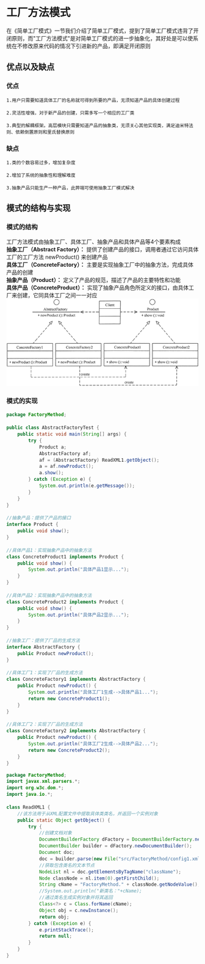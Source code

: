 # 工厂方法模式
在《简单工厂模式》一节我们介绍了简单工厂模式，提到了简单工厂模式违背了开闭原则，而"工厂方法模式"是对简单工厂模式的进一步抽象化，其好处是可以使系统在不修改原来代码的情况下引进新的产品，即满足开闭原则
## 优点以及缺点
### 优点
    1.用户只需要知道具体工厂的名称就可得到所要的产品，无须知道产品的具体创建过程
    
    2.灵活性增强，对于新产品的创建，只需多写一个相应的工厂类
    
    3.典型的解耦框架。高层模块只需要知道产品的抽象类，无须关心其他实现类，满足迪米特法则、依赖倒置原则和里氏替换原则
    
### 缺点
    1.类的个数容易过多，增加复杂度
    
    2.增加了系统的抽象性和理解难度
    
    3.抽象产品只能生产一种产品，此弊端可使用抽象工厂模式解决
  
## 模式的结构与实现
### 模式的结构
工厂方法模式由抽象工厂、具体工厂、抽象产品和具体产品等4个要素构成  
**抽象工厂（Abstract Factory）：** 提供了创建产品的接口，调用者通过它访问具体工厂的工厂方法 newProduct() 来创建产品  
**具体工厂（ConcreteFactory）：** 主要是实现抽象工厂中的抽象方法，完成具体产品的创建  
**抽象产品（Product）：** 定义了产品的规范，描述了产品的主要特性和功能  
**具体产品（ConcreteProduct）：** 实现了抽象产品角色所定义的接口，由具体工厂来创建，它同具体工厂之间一一对应  
![结构图](image/工厂方法模式/1.gif)  
### 模式的实现
```java
package FactoryMethod;

public class AbstractFactoryTest {
    public static void main(String[] args) {
        try {
            Product a;
            AbstractFactory af;
            af = (AbstractFactory) ReadXML1.getObject();
            a = af.newProduct();
            a.show();
        } catch (Exception e) {
            System.out.println(e.getMessage());
        }
    }
}

//抽象产品：提供了产品的接口
interface Product {
    public void show();
}

//具体产品1：实现抽象产品中的抽象方法
class ConcreteProduct1 implements Product {
    public void show() {
        System.out.println("具体产品1显示...");
    }
}

//具体产品2：实现抽象产品中的抽象方法
class ConcreteProduct2 implements Product {
    public void show() {
        System.out.println("具体产品2显示...");
    }
}

//抽象工厂：提供了厂品的生成方法
interface AbstractFactory {
    public Product newProduct();
}

//具体工厂1：实现了厂品的生成方法
class ConcreteFactory1 implements AbstractFactory {
    public Product newProduct() {
        System.out.println("具体工厂1生成-->具体产品1...");
        return new ConcreteProduct1();
    }
}

//具体工厂2：实现了厂品的生成方法
class ConcreteFactory2 implements AbstractFactory {
    public Product newProduct() {
        System.out.println("具体工厂2生成-->具体产品2...");
        return new ConcreteProduct2();
    }
}
```
```java
package FactoryMethod;
import javax.xml.parsers.*;
import org.w3c.dom.*;
import java.io.*;

class ReadXML1 {
    //该方法用于从XML配置文件中提取具体类类名，并返回一个实例对象
    public static Object getObject() {
        try {
            //创建文档对象
            DocumentBuilderFactory dFactory = DocumentBuilderFactory.newInstance();
            DocumentBuilder builder = dFactory.newDocumentBuilder();
            Document doc;
            doc = builder.parse(new File("src/FactoryMethod/config1.xml"));
            //获取包含类名的文本节点
            NodeList nl = doc.getElementsByTagName("className");
            Node classNode = nl.item(0).getFirstChild();
            String cName = "FactoryMethod." + classNode.getNodeValue();
            //System.out.println("新类名："+cName);
            //通过类名生成实例对象并将其返回
            Class<?> c = Class.forName(cName);
            Object obj = c.newInstance();
            return obj;
        } catch (Exception e) {
            e.printStackTrace();
            return null;
        }
    }
}
```
